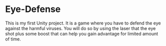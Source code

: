 # Eye-Defense
This is my first Unity project. It is a game where you have to defend the eye against the harmful viruses. You will do so by using the laser that the eye shot plus some boost that can help you gain advantage for limited amount of time.
